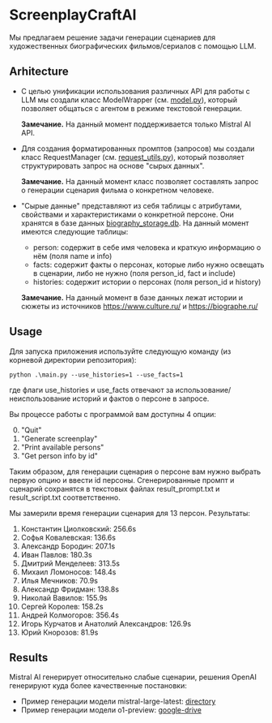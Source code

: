 # ScreenplayCraftAI

Мы предлагаем решение задачи генерации сценариев для художественных биографических фильмов/сериалов с помощью LLM.

## Arhitecture

- С целью унификации использования различных API для работы с LLM мы создали класс ModelWrapper (см. [model.py](model.py)), который позволяет общаться с агентом в режиме текстовой генерации.

    **Замечание.** На данный момент поддерживается только Mistral AI API.

- Для создания форматированных промптов (запросов) мы создали класс RequestManager (см. [request_utils.py](request_utils.py)), который позволяет структурировать запрос на основе "сырых данных".

    **Замечание.** На данный момент класс позволяет составлять запрос о генерации сценария фильма о конкретном человеке.

- "Сырые данные" представляют из себя таблицы с атрибутами, свойствами и характеристиками о конкретной персоне. Они хранятся в базе данных [biography_storage.db](biography_storage.db). На данный момент имеются следующие таблицы:
  - person: содержит в себе имя человека и краткую информацию о нём (поля name и info)
  - facts: содержит факты о персонах, которые либо нужно освещать в сценарии, либо не нужно (поля person_id, fact и include)
  - histories: содержит истории о персонах (поля person_id и history)
  
  **Замечание.** На данный момент в базе данных лежат истории и сюжеты из источников https://www.culture.ru/ и https://biographe.ru/

## Usage

Для запуска приложения используйте следующую команду (из корневой директории репозитория):

```angular2html
python .\main.py --use_histories=1 --use_facts=1 
```

где флаги use_histories и use_facts отвечают за использование/неиспользование историй и фактов о персоне в запросе.

Вы процессе работы с программой вам доступны 4 опции:

0. "Quit"
1. "Generate screenplay"
2. "Print available persons"
3. "Get person info by id"

Таким образом, для генерации сценария о персоне вам нужно выбрать первую опцию и ввести id персоны. Сгенерированные промпт и сценарий сохранятся в текстовых файлах result_prompt.txt и result_script.txt соответственно.

Мы замерили время генерации сценария для 13 персон. Результаты:

1. Константин Циолковский: 256.6s
2. Софья Ковалевская: 136.6s
3. Александр Бородин: 207.1s
4. Иван Павлов: 180.3s
5. Дмитрий Менделеев: 313.5s
6. Михаил Ломоносов: 148.4s
7. Илья Мечников: 70.9s
8. Александр Фридман: 138.8s
9. Николай Вавилов: 155.9s
10. Сергей Королев: 158.2s
11. Андрей Колмогоров: 356.4s
12. Игорь Курчатов и Анатолий Александров: 126.9s
13. Юрий Кнорозов: 81.9s

## Results

Mistral AI генерирует относительно слабые сценарии, решения OpenAI генерируют куда более качественные постановки:

- Пример генерации модели mistral-large-latest: [directory](mistral-ai)
- Пример генерации модели o1-preview: [google-drive](https://drive.google.com/drive/folders/1RxUrMG-QaTYtsRX5a2iCfbrUQzG9ajpw?usp=sharing)
